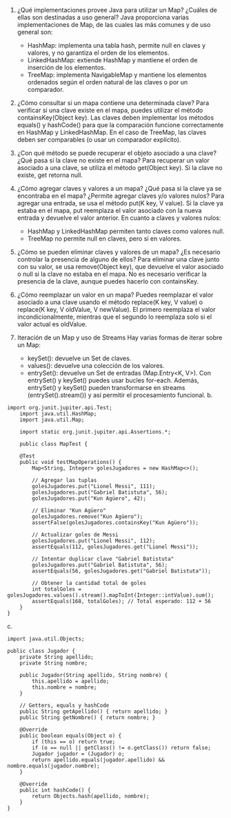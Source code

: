 1. ¿Qué implementaciones provee Java para utilizar un Map? ¿Cuáles de ellas son destinadas a uso general?
	Java proporciona varias implementaciones de Map, de las cuales las más comunes y de uso general son:
    - HashMap: implementa una tabla hash, permite null en claves y valores, y no garantiza el orden de los elementos.
    - LinkedHashMap: extiende HashMap y mantiene el orden de inserción de los elementos.
    - TreeMap: implementa NavigableMap y mantiene los elementos ordenados según el orden natural de las claves o por un comparador.

2. ¿Cómo consultar si un mapa contiene una determinada clave?
	Para verificar si una clave existe en el mapa, puedes utilizar el método containsKey(Object key). Las claves deben implementar los métodos equals() y hashCode() para que la comparación funcione correctamente en HashMap y LinkedHashMap. En el caso de TreeMap, las claves deben ser comparables (o usar un comparador explícito).
3. ¿Con qué método se puede recuperar el objeto asociado a una clave? ¿Qué pasa si la clave no existe en el mapa?
	Para recuperar un valor asociado a una clave, se utiliza el método get(Object key). Si la clave no existe, get retorna null.
	
4.  ¿Cómo agregar claves y valores a un mapa? ¿Qué pasa si la clave ya se encontraba en el mapa? ¿Permite agregar claves y/o valores nulos?
	Para agregar una entrada, se usa el método put(K key, V value). Si la clave ya estaba en el mapa, put reemplaza el valor asociado con la nueva entrada y devuelve el valor anterior. En cuanto a claves y valores nulos:
	- HashMap y LinkedHashMap permiten tanto claves como valores null.
    - TreeMap no permite null en claves, pero sí en valores.

5. ¿Cómo se pueden eliminar claves y valores de un mapa? ¿Es necesario controlar la presencia de alguno de ellos?
	Para eliminar una clave junto con su valor, se usa remove(Object key), que devuelve el valor asociado o null si la clave no estaba en el mapa. No es necesario verificar la presencia de la clave, aunque puedes hacerlo con containsKey.
6. ¿Cómo reemplazar un valor en un mapa?
	Puedes reemplazar el valor asociado a una clave usando el método replace(K key, V value) o replace(K key, V oldValue, V newValue). El primero reemplaza el valor incondicionalmente, mientras que el segundo lo reemplaza solo si el valor actual es oldValue.
7. Iteración de un Map y uso de Streams
	Hay varias formas de iterar sobre un Map:
    - keySet(): devuelve un Set de claves.
    - values(): devuelve una colección de los valores.
    -  entrySet(): devuelve un Set de entradas (Map.Entry<K, V>).
	Con entrySet() y keySet() puedes usar bucles for-each. Además, entrySet() y keySet() pueden transformarse en streams (entrySet().stream()) y así permitir el procesamiento funcional.
b. 
```
import org.junit.jupiter.api.Test;
    import java.util.HashMap;
    import java.util.Map;

    import static org.junit.jupiter.api.Assertions.*;

    public class MapTest {

    @Test
    public void testMapOperations() {
        Map<String, Integer> golesJugadores = new HashMap<>();
        
        // Agregar las tuplas
        golesJugadores.put("Lionel Messi", 111);
        golesJugadores.put("Gabriel Batistuta", 56);
        golesJugadores.put("Kun Agüero", 42);

        // Eliminar "Kun Agüero"
        golesJugadores.remove("Kun Agüero");
        assertFalse(golesJugadores.containsKey("Kun Agüero"));

        // Actualizar goles de Messi
        golesJugadores.put("Lionel Messi", 112);
        assertEquals(112, golesJugadores.get("Lionel Messi"));

        // Intentar duplicar clave "Gabriel Batistuta"
        golesJugadores.put("Gabriel Batistuta", 56);
        assertEquals(56, golesJugadores.get("Gabriel Batistuta"));

        // Obtener la cantidad total de goles
        int totalGoles = golesJugadores.values().stream().mapToInt(Integer::intValue).sum();
        assertEquals(168, totalGoles); // Total esperado: 112 + 56
    }
} 
```
c.
```
import java.util.Objects;

public class Jugador {
    private String apellido;
    private String nombre;

    public Jugador(String apellido, String nombre) {
        this.apellido = apellido;
        this.nombre = nombre;
    }

    // Getters, equals y hashCode
    public String getApellido() { return apellido; }
    public String getNombre() { return nombre; }

    @Override
    public boolean equals(Object o) {
        if (this == o) return true;
        if (o == null || getClass() != o.getClass()) return false;
        Jugador jugador = (Jugador) o;
        return apellido.equals(jugador.apellido) && nombre.equals(jugador.nombre);
    }

    @Override
    public int hashCode() {
        return Objects.hash(apellido, nombre);
    }
}
```

